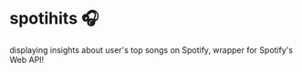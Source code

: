 # spotihits 🎧

displaying insights about user's top songs on Spotify, wrapper for Spotify's Web API!